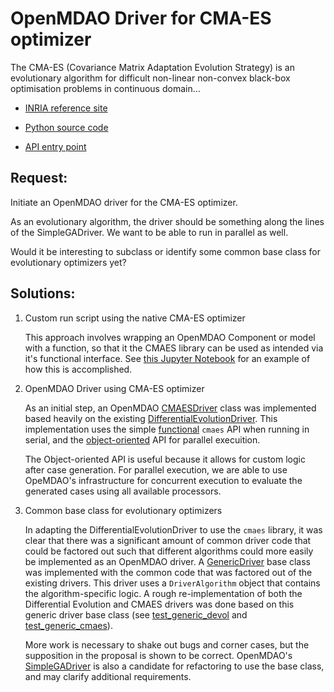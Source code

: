 # OpenMDAO Driver for CMA-ES optimizer

The CMA-ES (Covariance Matrix Adaptation Evolution Strategy) is an evolutionary algorithm for difficult non-linear non-convex black-box optimisation problems in continuous domain... 

* [INRIA reference site](http://cma.gforge.inria.fr)

* [Python source code](https://github.com/CMA-ES/pycma)  

* [API entry point](http://cma.gforge.inria.fr/apidocs-pycma/cma.html)

## Request:
Initiate an OpenMDAO driver for the CMA-ES optimizer.

As an evolutionary algorithm, the driver should be something along the lines of the SimpleGADriver. 
We want to be able to run in parallel as well. 

Would it be interesting to subclass or identify some common base class for evolutionary optimizers yet? 

## Solutions:

1. Custom run script using the native CMA-ES optimizer

    This approach involves wrapping an OpenMDAO Component or model with a function, so that it the CMAES library can be used as intended via it's functional interface. See [this Jupyter Notebook](cmaes.ipynb) for an example of how this is accomplished.

2. OpenMDAO Driver using CMA-ES optimizer

    As an initial step, an OpenMDAO [CMAESDriver](cmaes_driver.py) class was implemented based heavily on the existing [DifferentialEvolutionDriver](https://github.com/OpenMDAO/OpenMDAO/blob/master/openmdao/drivers/differential_evolution_driver.py).  This implementation uses the simple [functional](http://cma.gforge.inria.fr/apidocs-pycma/cma.evolution_strategy.html#fmin) `cmaes` API when running in serial, and the [object-oriented](http://cma.gforge.inria.fr/apidocs-pycma/cma.interfaces.OOOptimizer.html) API for parallel execuition.

    The Object-oriented API is useful because it allows for custom logic after case generation.  For parallel execution, we are able to use OpeMDAO's infrastructure for concurrent execution to evaluate the generated cases using all available processors.

3. Common base class for evolutionary optimizers

    In adapting the DifferentialEvolutionDriver to use the `cmaes` library, it was clear that there was a significant amount of common driver code that could be factored out such that different algorithms could more easily be implemented as an OpenMDAO driver.  A [GenericDriver](generic_driver.py) base class was implemented with the common code that was factored out of the existing drivers.  This driver uses a `DriverAlgorithm` object that contains the algorithm-specific logic. A rough re-implementation of both the Differential Evolution and CMAES drivers was done based on this generic driver base class (see [test_generic_devol](test/test_generic_devol_driver.py) and [test_generic_cmaes](test/test_generic_cmaes_driver.py)).

    More work is necessary to shake out bugs and corner cases, but the supposition in the proposal is shown to be correct.  OpenMDAO's [SimpleGADriver](https://github.com/OpenMDAO/OpenMDAO/blob/master/openmdao/drivers/genetic_algorithm_driver.py) is also a candidate for refactoring to use the base class, and may clarify additional requirements.
